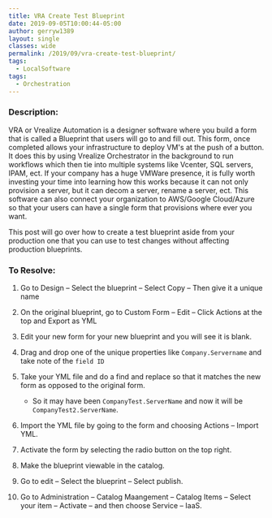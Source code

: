 ```yaml
---
title: VRA Create Test Blueprint
date: 2019-09-05T10:00:44-05:00
author: gerryw1389
layout: single
classes: wide
permalink: /2019/09/vra-create-test-blueprint/
tags:
  - LocalSoftware
tags:
  - Orchestration
---
```

<!--more-->

### Description:
VRA or Vrealize Automation is a designer software where you build a form that is called a Blueprint that users will go to and fill out. This form, once completed allows your infrastructure to deploy VM's at the push of a button. It does this by using Vrealize Orchestrator in the background to run workflows which then tie into multiple systems like Vcenter, SQL servers, IPAM, ect. If your company has a huge VMWare presence, it is fully worth investing your time into learning how this works because it can not only provision a server, but it can decom a server, rename a server, ect. This software can also connect your organization to AWS/Google Cloud/Azure so that your users can have a single form that provisions where ever you want.

This post will go over how to create a test blueprint aside from your production one that you can use to test changes without affecting production blueprints.

### To Resolve:

1. Go to Design – Select the blueprint – Select Copy – Then give it a unique name

2. On the original blueprint, go to Custom Form – Edit – Click Actions at the top and Export as YML

3. Edit your new form for your new blueprint and you will see it is blank.

4. Drag and drop one of the unique properties like `Company.Servername` and take note of the `field ID`

5. Take your YML file and do a find and replace so that it matches the new form as opposed to the original form.
   - So it may have been `CompanyTest.ServerName` and now it will be `CompanyTest2.ServerName`.

6. Import the YML file by going to the form and choosing Actions – Import YML.

7. Activate the form by selecting the radio button on the top right.

8. Make the blueprint viewable in the catalog.

9. Go to edit – Select the blueprint – Select publish.

10. Go to Administration – Catalog Maangement – Catalog Items – Select your item – Activate – and then choose Service – IaaS.